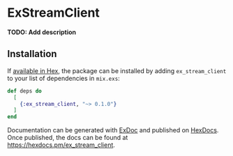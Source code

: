 # ExStreamClient

**TODO: Add description**

## Installation

If [available in Hex](https://hex.pm/docs/publish), the package can be installed
by adding `ex_stream_client` to your list of dependencies in `mix.exs`:

```elixir
def deps do
  [
    {:ex_stream_client, "~> 0.1.0"}
  ]
end
```

Documentation can be generated with [ExDoc](https://github.com/elixir-lang/ex_doc)
and published on [HexDocs](https://hexdocs.pm). Once published, the docs can
be found at <https://hexdocs.pm/ex_stream_client>.

